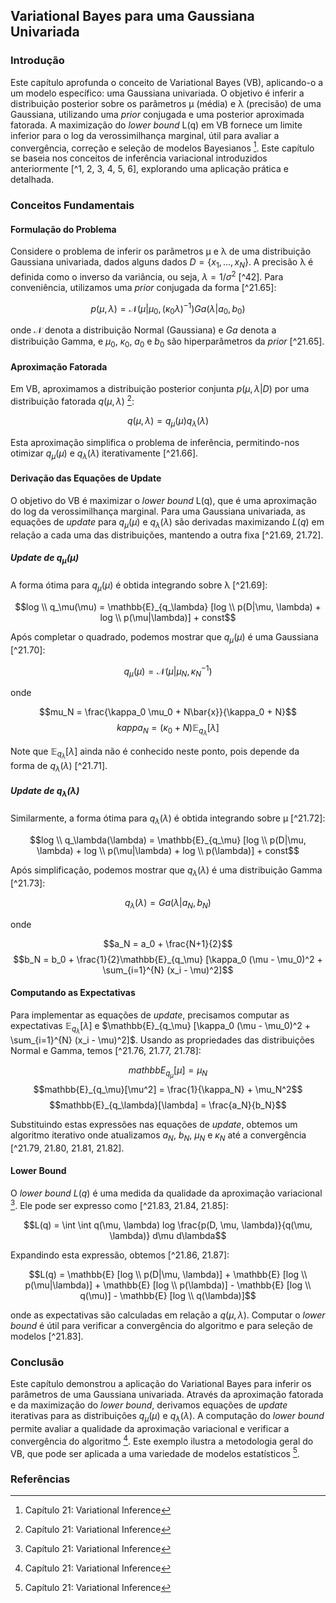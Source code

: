 ## Variational Bayes para uma Gaussiana Univariada

### Introdução
Este capítulo aprofunda o conceito de Variational Bayes (VB), aplicando-o a um modelo específico: uma Gaussiana univariada. O objetivo é inferir a distribuição posterior sobre os parâmetros μ (média) e λ (precisão) de uma Gaussiana, utilizando uma *prior* conjugada e uma posterior aproximada fatorada. A maximização do *lower bound* L(q) em VB fornece um limite inferior para o log da verossimilhança marginal, útil para avaliar a convergência, correção e seleção de modelos Bayesianos [^1]. Este capítulo se baseia nos conceitos de inferência variacional introduzidos anteriormente [^1, 2, 3, 4, 5, 6], explorando uma aplicação prática e detalhada.

### Conceitos Fundamentais

#### Formulação do Problema
Considere o problema de inferir os parâmetros μ e λ de uma distribuição Gaussiana univariada, dados alguns dados $D = \{x_1, ..., x_N\}$. A precisão λ é definida como o inverso da variância, ou seja, $\lambda = 1/\sigma^2$ [^42]. Para conveniência, utilizamos uma *prior* conjugada da forma [^21.65]:

$$p(\mu, \lambda) = \mathcal{N}(\mu|\mu_0, (\kappa_0\lambda)^{-1})Ga(\lambda|a_0, b_0)$$

onde $\mathcal{N}$ denota a distribuição Normal (Gaussiana) e $Ga$ denota a distribuição Gamma, e $\mu_0$, $\kappa_0$, $a_0$ e $b_0$ são hiperparâmetros da *prior* [^21.65].

#### Aproximação Fatorada
Em VB, aproximamos a distribuição posterior conjunta $p(\mu, \lambda|D)$ por uma distribuição fatorada $q(\mu, \lambda)$ [^1]:

$$q(\mu, \lambda) = q_\mu(\mu)q_\lambda(\lambda)$$

Esta aproximação simplifica o problema de inferência, permitindo-nos otimizar $q_\mu(\mu)$ e $q_\lambda(\lambda)$ iterativamente [^21.66].

#### Derivação das Equações de Update
O objetivo do VB é maximizar o *lower bound* L(q), que é uma aproximação do log da verossimilhança marginal. Para uma Gaussiana univariada, as equações de *update* para $q_\mu(\mu)$ e $q_\lambda(\lambda)$ são derivadas maximizando $L(q)$ em relação a cada uma das distribuições, mantendo a outra fixa [^21.69, 21.72].

##### Update de $q_\mu(\mu)$
A forma ótima para $q_\mu(\mu)$ é obtida integrando sobre λ [^21.69]:

$$log \\ q_\mu(\mu) = \mathbb{E}_{q_\lambda} [log \\ p(D|\mu, \lambda) + log \\ p(\mu|\lambda)] + const$$

Após completar o quadrado, podemos mostrar que $q_\mu(\mu)$ é uma Gaussiana [^21.70]:

$$q_\mu(\mu) = \mathcal{N}(\mu|\mu_N, \kappa_N^{-1})$$

onde

$$mu_N = \frac{\kappa_0 \mu_0 + N\bar{x}}{\kappa_0 + N}$$
$$kappa_N = (\kappa_0 + N)\mathbb{E}_{q_\lambda}[\lambda]$$

Note que $\mathbb{E}_{q_\lambda}[\lambda]$ ainda não é conhecido neste ponto, pois depende da forma de $q_\lambda(\lambda)$ [^21.71].

##### Update de $q_\lambda(\lambda)$
Similarmente, a forma ótima para $q_\lambda(\lambda)$ é obtida integrando sobre μ [^21.72]:

$$log \\ q_\lambda(\lambda) = \mathbb{E}_{q_\mu} [log \\ p(D|\mu, \lambda) + log \\ p(\mu|\lambda) + log \\ p(\lambda)] + const$$

Após simplificação, podemos mostrar que $q_\lambda(\lambda)$ é uma distribuição Gamma [^21.73]:

$$q_\lambda(\lambda) = Ga(\lambda|a_N, b_N)$$

onde

$$a_N = a_0 + \frac{N+1}{2}$$
$$b_N = b_0 + \frac{1}{2}\mathbb{E}_{q_\mu} [\kappa_0 (\mu - \mu_0)^2 + \sum_{i=1}^{N} (x_i - \mu)^2]$$

#### Computando as Expectativas
Para implementar as equações de *update*, precisamos computar as expectativas $\mathbb{E}_{q_\lambda}[\lambda]$ e $\mathbb{E}_{q_\mu} [\kappa_0 (\mu - \mu_0)^2 + \sum_{i=1}^{N} (x_i - \mu)^2]$. Usando as propriedades das distribuições Normal e Gamma, temos [^21.76, 21.77, 21.78]:

$$mathbb{E}_{q_\mu}[\mu] = \mu_N$$
$$mathbb{E}_{q_\mu}[\mu^2] = \frac{1}{\kappa_N} + \mu_N^2$$
$$mathbb{E}_{q_\lambda}[\lambda] = \frac{a_N}{b_N}$$

Substituindo estas expressões nas equações de *update*, obtemos um algoritmo iterativo onde atualizamos $a_N$, $b_N$, $\mu_N$ e $\kappa_N$ até a convergência [^21.79, 21.80, 21.81, 21.82].

#### Lower Bound
O *lower bound* $L(q)$ é uma medida da qualidade da aproximação variacional [^1]. Ele pode ser expresso como [^21.83, 21.84, 21.85]:

$$L(q) = \int \int q(\mu, \lambda) log \frac{p(D, \mu, \lambda)}{q(\mu, \lambda)} d\mu d\lambda$$

Expandindo esta expressão, obtemos [^21.86, 21.87]:

$$L(q) = \mathbb{E} [log \\ p(D|\mu, \lambda)] + \mathbb{E} [log \\ p(\mu|\lambda)] + \mathbb{E} [log \\ p(\lambda)] - \mathbb{E} [log \\ q(\mu)] - \mathbb{E} [log \\ q(\lambda)]$$

onde as expectativas são calculadas em relação a $q(\mu, \lambda)$. Computar o *lower bound* é útil para verificar a convergência do algoritmo e para seleção de modelos [^21.83].

### Conclusão
Este capítulo demonstrou a aplicação do Variational Bayes para inferir os parâmetros de uma Gaussiana univariada. Através da aproximação fatorada e da maximização do *lower bound*, derivamos equações de *update* iterativas para as distribuições $q_\mu(\mu)$ e $q_\lambda(\lambda)$. A computação do *lower bound* permite avaliar a qualidade da aproximação variacional e verificar a convergência do algoritmo [^1]. Este exemplo ilustra a metodologia geral do VB, que pode ser aplicada a uma variedade de modelos estatísticos [^1].

### Referências
[^1]: Capítulo 21: Variational Inference
[^2]: Seção 21.5.1: Example: VB for a univariate Gaussian
[^3]: Seção 21.5.1.1: Target distribution
[^4]: Seção 21.5.1.2: Updating qμ(μ)
[^5]: Seção 21.5.1.3: Updating qλ(λ)
[^6]: Seção 21.5.1.4: Computing the expectations
[^7]: Seção 21.5.1.6: Lower bound
<!-- END -->